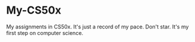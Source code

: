 # My-CS50x
My assignments in CS50x. It's just a record of my pace. Don't star.
It's my first step on computer science.
